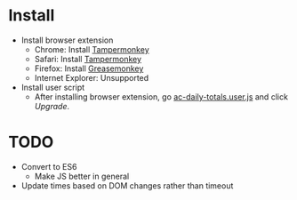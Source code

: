 # Install

- Install browser extension
  - Chrome: Install [Tampermonkey](https://chrome.google.com/webstore/detail/dhdgffkkebhmkfjojejmpbldmpobfkfo)
  - Safari: Install [Tampermonkey](https://tampermonkey.net/?ext=dhdg&browser=safari)
  - Firefox: Install [Greasemonkey](https://addons.mozilla.org/en-US/firefox/addon/greasemonkey/)
  - Internet Explorer: Unsupported
- Install user script
  - After installing browser extension, go [ac-daily-totals.user.js](../../raw/master/ac-daily-totals.user.js) and click *Upgrade*.

# TODO
- Convert to ES6
  - Make JS better in general
- Update times based on DOM changes rather than timeout
